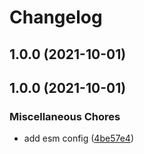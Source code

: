 # Changelog

## 1.0.0 (2021-10-01)

## 1.0.0 (2021-10-01)


### Miscellaneous Chores

* add esm config ([4be57e4](https://gitlab.com/4s1/ts-config/commit/4be57e46438840a55dadae90d7f060a3f4601ca6))
